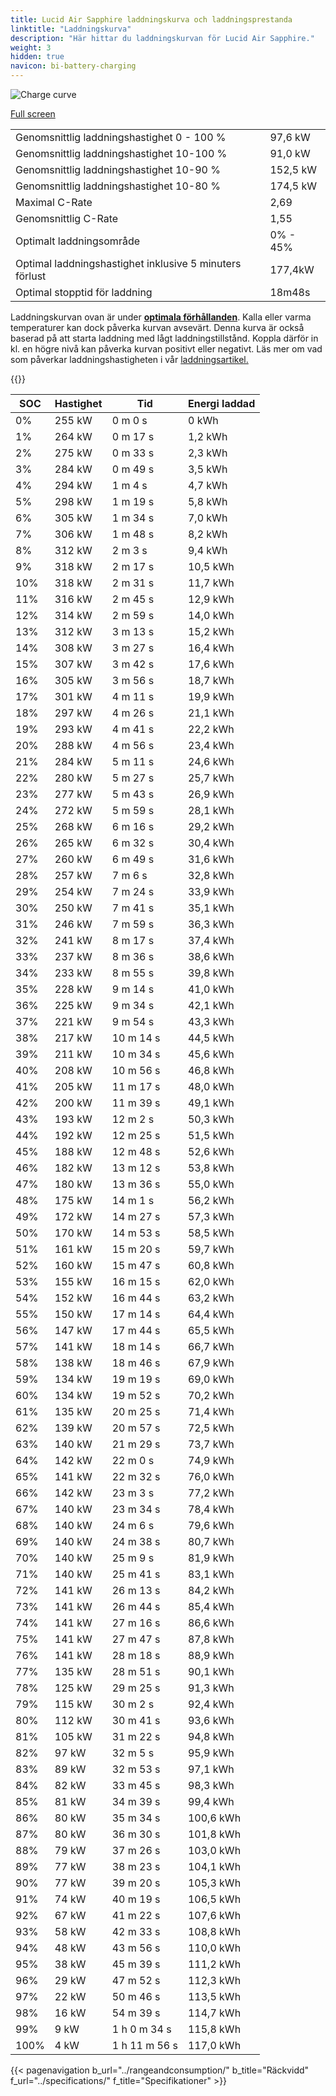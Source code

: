 ```yaml
---
title: Lucid Air Sapphire laddningskurva och laddningsprestanda
linktitle: "Laddningskurva"
description: "Här hittar du laddningskurvan för Lucid Air Sapphire."
weight: 3
hidden: true
navicon: bi-battery-charging
---
```

<!-- markdownlint-disable MD033 -->
<img src="/images/models/lucid/air/air_sapphire/chargingcurve.svg" alt="Charge curve" class="img-fluid">

[Full screen](/images/models/lucid/air/air_sapphire/chargingcurve.svg)


<table class="table table-striped border">
<tbody>
<tr>
<td>Genomsnittlig laddningshastighet 0 - 100 %</td><td>97,6 kW</td>
</tr>
<tr>
<td>Genomsnittlig laddningshastighet 10-100 %</td><td>91,0 kW</td>
</tr>
<tr>
<td>Genomsnittlig laddningshastighet 10-90 %</td><td>152,5 kW</td>
</tr>
<tr>
<td>Genomsnittlig laddningshastighet 10-80 %</td><td>174,5 kW</td>
</tr>
<tr>
<td>Maximal C-Rate</td><td>2,69</td>
</tr>
<tr>
<td>Genomsnittlig C-Rate</td><td>1,55</td>
</tr>
<tr>
<td>Optimalt laddningsområde</td><td>0% - 45%</td>
</tr>
<tr>
<td>Optimal laddningshastighet inklusive 5 minuters förlust</td><td>177,4kW</td>
</tr>
<tr>
<td>Optimal stopptid för laddning</td><td>18m48s</td>
</tr>
</tbody>
</table>


Laddningskurvan ovan är under **[optimala förhållanden](../../../../../technology/battery/charging/#temperatur)**. Kalla eller varma temperaturer kan dock påverka kurvan avsevärt. Denna kurva är också baserad på att starta laddning med lågt laddningstillstånd. Koppla därför in kl. en högre nivå kan påverka kurvan positivt eller negativt. Läs mer om vad som påverkar laddningshastigheten i vår [laddningsartikel.](../../../../../technology/battery/charging/)


{{<evkxdisplayaddarticle />}}
<table class="table table-striped border">
<thead>
<tr><th>SOC</th><th>Hastighet</th><th>Tid</th><th>Energi laddad</th></tr>
</thead>
<tbody>
<tr>
<td>0%</td><td>255 kW</td><td> 0 m 0 s </td><td>0 kWh </td>
</tr>
<tr>
<td>1%</td><td>264 kW</td><td> 0 m 17 s </td><td>1,2 kWh </td>
</tr>
<tr>
<td>2%</td><td>275 kW</td><td> 0 m 33 s </td><td>2,3 kWh </td>
</tr>
<tr>
<td>3%</td><td>284 kW</td><td> 0 m 49 s </td><td>3,5 kWh </td>
</tr>
<tr>
<td>4%</td><td>294 kW</td><td> 1 m 4 s </td><td>4,7 kWh </td>
</tr>
<tr>
<td>5%</td><td>298 kW</td><td> 1 m 19 s </td><td>5,8 kWh </td>
</tr>
<tr>
<td>6%</td><td>305 kW</td><td> 1 m 34 s </td><td>7,0 kWh </td>
</tr>
<tr>
<td>7%</td><td>306 kW</td><td> 1 m 48 s </td><td>8,2 kWh </td>
</tr>
<tr>
<td>8%</td><td>312 kW</td><td> 2 m 3 s </td><td>9,4 kWh </td>
</tr>
<tr>
<td>9%</td><td>318 kW</td><td> 2 m 17 s </td><td>10,5 kWh </td>
</tr>
<tr>
<td>10%</td><td>318 kW</td><td> 2 m 31 s </td><td>11,7 kWh </td>
</tr>
<tr>
<td>11%</td><td>316 kW</td><td> 2 m 45 s </td><td>12,9 kWh </td>
</tr>
<tr>
<td>12%</td><td>314 kW</td><td> 2 m 59 s </td><td>14,0 kWh </td>
</tr>
<tr>
<td>13%</td><td>312 kW</td><td> 3 m 13 s </td><td>15,2 kWh </td>
</tr>
<tr>
<td>14%</td><td>308 kW</td><td> 3 m 27 s </td><td>16,4 kWh </td>
</tr>
<tr>
<td>15%</td><td>307 kW</td><td> 3 m 42 s </td><td>17,6 kWh </td>
</tr>
<tr>
<td>16%</td><td>305 kW</td><td> 3 m 56 s </td><td>18,7 kWh </td>
</tr>
<tr>
<td>17%</td><td>301 kW</td><td> 4 m 11 s </td><td>19,9 kWh </td>
</tr>
<tr>
<td>18%</td><td>297 kW</td><td> 4 m 26 s </td><td>21,1 kWh </td>
</tr>
<tr>
<td>19%</td><td>293 kW</td><td> 4 m 41 s </td><td>22,2 kWh </td>
</tr>
<tr>
<td>20%</td><td>288 kW</td><td> 4 m 56 s </td><td>23,4 kWh </td>
</tr>
<tr>
<td>21%</td><td>284 kW</td><td> 5 m 11 s </td><td>24,6 kWh </td>
</tr>
<tr>
<td>22%</td><td>280 kW</td><td> 5 m 27 s </td><td>25,7 kWh </td>
</tr>
<tr>
<td>23%</td><td>277 kW</td><td> 5 m 43 s </td><td>26,9 kWh </td>
</tr>
<tr>
<td>24%</td><td>272 kW</td><td> 5 m 59 s </td><td>28,1 kWh </td>
</tr>
<tr>
<td>25%</td><td>268 kW</td><td> 6 m 16 s </td><td>29,2 kWh </td>
</tr>
<tr>
<td>26%</td><td>265 kW</td><td> 6 m 32 s </td><td>30,4 kWh </td>
</tr>
<tr>
<td>27%</td><td>260 kW</td><td> 6 m 49 s </td><td>31,6 kWh </td>
</tr>
<tr>
<td>28%</td><td>257 kW</td><td> 7 m 6 s </td><td>32,8 kWh </td>
</tr>
<tr>
<td>29%</td><td>254 kW</td><td> 7 m 24 s </td><td>33,9 kWh </td>
</tr>
<tr>
<td>30%</td><td>250 kW</td><td> 7 m 41 s </td><td>35,1 kWh </td>
</tr>
<tr>
<td>31%</td><td>246 kW</td><td> 7 m 59 s </td><td>36,3 kWh </td>
</tr>
<tr>
<td>32%</td><td>241 kW</td><td> 8 m 17 s </td><td>37,4 kWh </td>
</tr>
<tr>
<td>33%</td><td>237 kW</td><td> 8 m 36 s </td><td>38,6 kWh </td>
</tr>
<tr>
<td>34%</td><td>233 kW</td><td> 8 m 55 s </td><td>39,8 kWh </td>
</tr>
<tr>
<td>35%</td><td>228 kW</td><td> 9 m 14 s </td><td>41,0 kWh </td>
</tr>
<tr>
<td>36%</td><td>225 kW</td><td> 9 m 34 s </td><td>42,1 kWh </td>
</tr>
<tr>
<td>37%</td><td>221 kW</td><td> 9 m 54 s </td><td>43,3 kWh </td>
</tr>
<tr>
<td>38%</td><td>217 kW</td><td> 10 m 14 s </td><td>44,5 kWh </td>
</tr>
<tr>
<td>39%</td><td>211 kW</td><td> 10 m 34 s </td><td>45,6 kWh </td>
</tr>
<tr>
<td>40%</td><td>208 kW</td><td> 10 m 56 s </td><td>46,8 kWh </td>
</tr>
<tr>
<td>41%</td><td>205 kW</td><td> 11 m 17 s </td><td>48,0 kWh </td>
</tr>
<tr>
<td>42%</td><td>200 kW</td><td> 11 m 39 s </td><td>49,1 kWh </td>
</tr>
<tr>
<td>43%</td><td>193 kW</td><td> 12 m 2 s </td><td>50,3 kWh </td>
</tr>
<tr>
<td>44%</td><td>192 kW</td><td> 12 m 25 s </td><td>51,5 kWh </td>
</tr>
<tr>
<td>45%</td><td>188 kW</td><td> 12 m 48 s </td><td>52,6 kWh </td>
</tr>
<tr>
<td>46%</td><td>182 kW</td><td> 13 m 12 s </td><td>53,8 kWh </td>
</tr>
<tr>
<td>47%</td><td>180 kW</td><td> 13 m 36 s </td><td>55,0 kWh </td>
</tr>
<tr>
<td>48%</td><td>175 kW</td><td> 14 m 1 s </td><td>56,2 kWh </td>
</tr>
<tr>
<td>49%</td><td>172 kW</td><td> 14 m 27 s </td><td>57,3 kWh </td>
</tr>
<tr>
<td>50%</td><td>170 kW</td><td> 14 m 53 s </td><td>58,5 kWh </td>
</tr>
<tr>
<td>51%</td><td>161 kW</td><td> 15 m 20 s </td><td>59,7 kWh </td>
</tr>
<tr>
<td>52%</td><td>160 kW</td><td> 15 m 47 s </td><td>60,8 kWh </td>
</tr>
<tr>
<td>53%</td><td>155 kW</td><td> 16 m 15 s </td><td>62,0 kWh </td>
</tr>
<tr>
<td>54%</td><td>152 kW</td><td> 16 m 44 s </td><td>63,2 kWh </td>
</tr>
<tr>
<td>55%</td><td>150 kW</td><td> 17 m 14 s </td><td>64,4 kWh </td>
</tr>
<tr>
<td>56%</td><td>147 kW</td><td> 17 m 44 s </td><td>65,5 kWh </td>
</tr>
<tr>
<td>57%</td><td>141 kW</td><td> 18 m 14 s </td><td>66,7 kWh </td>
</tr>
<tr>
<td>58%</td><td>138 kW</td><td> 18 m 46 s </td><td>67,9 kWh </td>
</tr>
<tr>
<td>59%</td><td>134 kW</td><td> 19 m 19 s </td><td>69,0 kWh </td>
</tr>
<tr>
<td>60%</td><td>134 kW</td><td> 19 m 52 s </td><td>70,2 kWh </td>
</tr>
<tr>
<td>61%</td><td>135 kW</td><td> 20 m 25 s </td><td>71,4 kWh </td>
</tr>
<tr>
<td>62%</td><td>139 kW</td><td> 20 m 57 s </td><td>72,5 kWh </td>
</tr>
<tr>
<td>63%</td><td>140 kW</td><td> 21 m 29 s </td><td>73,7 kWh </td>
</tr>
<tr>
<td>64%</td><td>142 kW</td><td> 22 m 0 s </td><td>74,9 kWh </td>
</tr>
<tr>
<td>65%</td><td>141 kW</td><td> 22 m 32 s </td><td>76,0 kWh </td>
</tr>
<tr>
<td>66%</td><td>142 kW</td><td> 23 m 3 s </td><td>77,2 kWh </td>
</tr>
<tr>
<td>67%</td><td>140 kW</td><td> 23 m 34 s </td><td>78,4 kWh </td>
</tr>
<tr>
<td>68%</td><td>140 kW</td><td> 24 m 6 s </td><td>79,6 kWh </td>
</tr>
<tr>
<td>69%</td><td>140 kW</td><td> 24 m 38 s </td><td>80,7 kWh </td>
</tr>
<tr>
<td>70%</td><td>140 kW</td><td> 25 m 9 s </td><td>81,9 kWh </td>
</tr>
<tr>
<td>71%</td><td>140 kW</td><td> 25 m 41 s </td><td>83,1 kWh </td>
</tr>
<tr>
<td>72%</td><td>141 kW</td><td> 26 m 13 s </td><td>84,2 kWh </td>
</tr>
<tr>
<td>73%</td><td>141 kW</td><td> 26 m 44 s </td><td>85,4 kWh </td>
</tr>
<tr>
<td>74%</td><td>141 kW</td><td> 27 m 16 s </td><td>86,6 kWh </td>
</tr>
<tr>
<td>75%</td><td>141 kW</td><td> 27 m 47 s </td><td>87,8 kWh </td>
</tr>
<tr>
<td>76%</td><td>141 kW</td><td> 28 m 18 s </td><td>88,9 kWh </td>
</tr>
<tr>
<td>77%</td><td>135 kW</td><td> 28 m 51 s </td><td>90,1 kWh </td>
</tr>
<tr>
<td>78%</td><td>125 kW</td><td> 29 m 25 s </td><td>91,3 kWh </td>
</tr>
<tr>
<td>79%</td><td>115 kW</td><td> 30 m 2 s </td><td>92,4 kWh </td>
</tr>
<tr>
<td>80%</td><td>112 kW</td><td> 30 m 41 s </td><td>93,6 kWh </td>
</tr>
<tr>
<td>81%</td><td>105 kW</td><td> 31 m 22 s </td><td>94,8 kWh </td>
</tr>
<tr>
<td>82%</td><td>97 kW</td><td> 32 m 5 s </td><td>95,9 kWh </td>
</tr>
<tr>
<td>83%</td><td>89 kW</td><td> 32 m 53 s </td><td>97,1 kWh </td>
</tr>
<tr>
<td>84%</td><td>82 kW</td><td> 33 m 45 s </td><td>98,3 kWh </td>
</tr>
<tr>
<td>85%</td><td>81 kW</td><td> 34 m 39 s </td><td>99,4 kWh </td>
</tr>
<tr>
<td>86%</td><td>80 kW</td><td> 35 m 34 s </td><td>100,6 kWh </td>
</tr>
<tr>
<td>87%</td><td>80 kW</td><td> 36 m 30 s </td><td>101,8 kWh </td>
</tr>
<tr>
<td>88%</td><td>79 kW</td><td> 37 m 26 s </td><td>103,0 kWh </td>
</tr>
<tr>
<td>89%</td><td>77 kW</td><td> 38 m 23 s </td><td>104,1 kWh </td>
</tr>
<tr>
<td>90%</td><td>77 kW</td><td> 39 m 20 s </td><td>105,3 kWh </td>
</tr>
<tr>
<td>91%</td><td>74 kW</td><td> 40 m 19 s </td><td>106,5 kWh </td>
</tr>
<tr>
<td>92%</td><td>67 kW</td><td> 41 m 22 s </td><td>107,6 kWh </td>
</tr>
<tr>
<td>93%</td><td>58 kW</td><td> 42 m 33 s </td><td>108,8 kWh </td>
</tr>
<tr>
<td>94%</td><td>48 kW</td><td> 43 m 56 s </td><td>110,0 kWh </td>
</tr>
<tr>
<td>95%</td><td>38 kW</td><td> 45 m 39 s </td><td>111,2 kWh </td>
</tr>
<tr>
<td>96%</td><td>29 kW</td><td> 47 m 52 s </td><td>112,3 kWh </td>
</tr>
<tr>
<td>97%</td><td>22 kW</td><td> 50 m 46 s </td><td>113,5 kWh </td>
</tr>
<tr>
<td>98%</td><td>16 kW</td><td> 54 m 39 s </td><td>114,7 kWh </td>
</tr>
<tr>
<td>99%</td><td>9 kW</td><td>1 h 0 m 34 s </td><td>115,8 kWh </td>
</tr>
<tr>
<td>100%</td><td>4 kW</td><td>1 h 11 m 56 s </td><td>117,0 kWh </td>
</tr>
</tbody>
</table>


{{< pagenavigation b_url="../rangeandconsumption/" b_title="Räckvidd" f_url="../specifications/" f_title="Specifikationer" >}}
